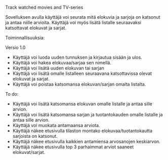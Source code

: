 Track watched movies and TV-series

Sovelluksen avulla käyttäjä voi seurata mitä elokuvia ja sarjoja on katsonut ja antaa niille arvioita. Käyttäjä voi myös lisätä listalle seuraavaksi katsottavat elokuvat ja sarjat.

Toiminnallisuuksia:

Versio 1.0

- Käyttäjä voi luoda uuden tunnuksen ja kirjautua sisään ja ulos.
- Käyttäjä voi hakea elokuvaa/sarjaa sen nimellä.
- Käyttäjä voi lisätä uuden elokuvan tai sarjan
- Käyttäjä voi lisätä omalle listalleen seuraavana katsottavissa olevat elokuvat ja sarjat.
- Käyttäjä voi poistaa katsomansa elokuvan/sarjan omalta listalta.


To do:
- Käyttäjä voi lisätä katsomansa elokuvan omalle listalle ja antaa sille arvion.
- Käyttäjä voi lisätä katsomansa sarjan ja tuotantokauden omalle listalle ja antaa sille arvion.
- Käyttäjä voi muokata antamaansa arviota.
- Käyttäjä näkee etusivulla tilaston montako elokuvaa/tuotantokautta sarjoista on katsonut.
- Käyttäjä näkee etusivulla kaikkien antamiensa arvosanojen keskiarvon.
- Käyttäjä näkee etusivulla top 3 parhaimmat arviot saaneet elokuvat/sarjat.
